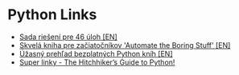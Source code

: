 # Python Links
* [Sada riešení pre 46 úloh [EN]](https://github.com/sevo/flp_python_exercises)
* [Skvelá kniha pre začiatočníkov 'Automate the Boring Stuff' [EN]](https://automatetheboringstuff.com/)
* [Úžasný prehľad bezplatných Python kníh [EN]](https://github.com/EbookFoundation/free-programming-books/blob/master/free-programming-books.md#python)
* [Super linky - The Hitchhiker’s Guide to Python!](https://docs.python-guide.org/)

